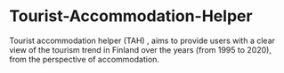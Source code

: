 # Tourist-Accommodation-Helper
Tourist accommodation helper (TAH) , aims to provide users with a clear view of the tourism trend in Finland over the years (from 1995 to 2020), from the perspective of accommodation.
